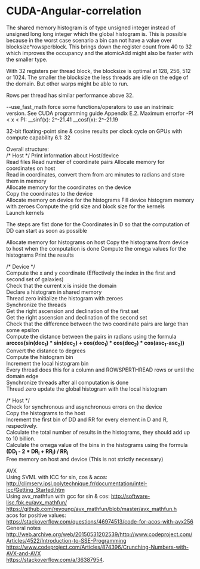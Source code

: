 # CUDA-Angular-correlation

The shared memory histogram is of type unsigned integer instead of unsigned long long integer which the global histogram is. This is possible because in the worst case scenario a bin can not have a value over blocksize*rowsperblock. This brings down the register count from 40 to 32 which improves the occupancy and the atomicAdd might also be faster with the smaller type.

With 32 registers per thread block, the blocksize is optimal at 128, 256, 512 or 1024. The smaller the blocksize the less threads are idle on the edge of the domain. But other warps might be able to run.

Rows per thread has similar performance above 32.

--use_fast_math force some functions/operators to use an instrinsic version. See CUDA programming guide Appendix E.2.
Maximum errorfor -PI < x < PI:
__sinf(x): 2^-21.41
__cosf(x): 2^-21.19

32-bit floating-point sine & cosine results per clock cycle on GPUs with compute capability 6.1: 32

Overall structure:  
/* Host */
Print information about Host/device  
Read files
	Read number of coordinate pairs
	Allocate memory for coordinates on host  
	Read in coordinates, convert them from arc minutes to radians and store them in memory  
Allocate memory for the coordinates on the device  
Copy the coordinates to the device    
Allocate memory on device for the histograms
Fill device histogram memory with zeroes
Compute the grid size and block size for the kernels  
Launch kernels

The steps are fist done for the Coordinates in D so that the computation of DD can start as soon as possible  

Allocate memory for histograms on host
Copy the histograms from device to host when the computation is done
Compute the omega values for the histograms
Print the results
  
/* Device */  
Compute the x and y coordinate (Effectively the index in the first and second set of galaxies)  
Check that the current x is inside the domain  
Declare a histogram in shared memory  
Thread zero initialize the histogram with zeroes  
Synchronize the threads  
Get the right ascension and declination of the first set  
Get the right ascension and declination of the second set  
Check that the difference between the two coordinate pairs are large than some epsilon  
Compute the distance between the pairs in radians using the formula **arccos(sin(dec<sub>1</sub>) * sin(dec<sub>2</sub>) + cos(dec<sub>1</sub>) * cos(dec<sub>2</sub>) * cos(asc<sub>1</sub>-asc<sub>2</sub>))**  
Convert the distance to degrees  
Compute the histogram bin  
Increment the local histogram bin  
Every thread does this for a column and ROWSPERTHREAD rows or until the domain edge  
Synchronize threads after all computation is done  
Thread zero update the global histogram with the local histogram  
  
/* Host */  
Check for synchronous and asynchronous errors on the device  
Copy the histograms to the host  
Increment the first bin of DD and RR for every element in D and R, respectively.  
Calculate the total number of results in the histograms, they should add up to 10 billion.  
Calculate the omega value of the bins in the histograms using the formula **(DD<sub>i</sub> - 2 * DR<sub>i</sub> + RR<sub>i</sub>) / RR<sub>i</sub>**  
Free memory on host and device (This is not strictly necessary)  
  
AVX  
Using SVML with ICC for sin, cos & acos: http://climserv.ipsl.polytechnique.fr/documentation/intel-icc/Getting_Started.htm  
Using avx_mathfun with gcc for sin & cos: http://software-lisc.fbk.eu/avx_mathfun/  
https://github.com/reyoung/avx_mathfun/blob/master/avx_mathfun.h  
acos for positive values: https://stackoverflow.com/questions/46974513/code-for-acos-with-avx256  
General notes  
http://web.archive.org/web/20150531202539/http://www.codeproject.com/Articles/4522/Introduction-to-SSE-Programming  
https://www.codeproject.com/Articles/874396/Crunching-Numbers-with-AVX-and-AVX  
https://stackoverflow.com/a/36387954. 
